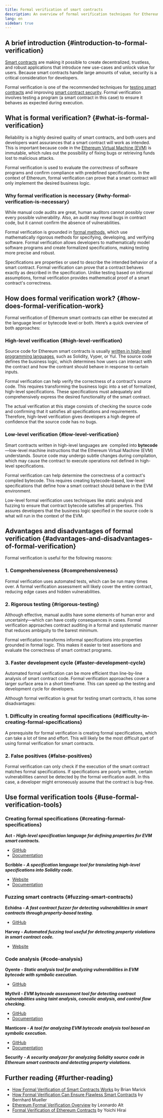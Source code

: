 ```yaml
---
title: Formal verification of smart contracts
description: An overview of formal verification techniques for Ethereum smart contracts 
lang: en
sidebar: true
---
```



## A brief introduction {#introduction-to-formal-verification}

[Smart contracts](/developers/docs/smart-contracts/) are making it possible to create decentralized, trustless, and robust applications that introduce new use-cases and unlock value for users. Because smart contracts handle large amounts of value, security is a critical consideration for developers.

Formal verification is one of the recommended techniques for [testing smart contracts](/developers/docs/smart-contracts/testing/) and improving [smart contract security](/developers/docs/smart-contracts/security/). Formal verification involves testing a program (a smart contract in this case) to ensure it behaves as expected during execution.

## What is formal verification? {#what-is-formal-verification}

Reliability is a highly desired quality of smart contracts, and both users and developers want assurances that a smart contract will work as intended. This is important because code in the [Ethereum Virtual Machine (EVM)](/developers/docs/evm/) is immutable, which rules out the possibility of fixing bugs or retrieving funds lost to malicious attacks.

Formal verification is used to evaluate the *correctness* of software programs and confirm compliance with predefined specifications. In the context of Ethereum, formal verification can prove that a smart contract will only implement the desired business logic.

### Why formal verification is necessary {#why-formal-verification-is-necessary}

While manual code audits are great, human auditors cannot possibly cover every possible vulnerability. Also, an audit may reveal bugs in contract code, but it cannot confirm the absence of vulnerabilities.

Formal verification is grounded in [formal methods](https://en.wikipedia.org/wiki/Formal_methods), which use mathematically rigorous methods for specifying, developing, and verifying software. Formal verification allows developers to mathematically model software programs and create formalized specifications, making testing more precise and robust.

Specifications are properties or used to describe the intended behavior of a smart contract. Formal verification can prove that a contract behaves exactly as described in the specification. Unlike testing based on informal assumptions, formal verification provides mathematical proof of a smart contract's correctness.

## How does formal verification work? {#how-does-formal-verification-work}

Formal verification of Ethereum smart contracts can either be executed at the language level or bytecode level or both. Here’s a quick overview of both approaches:

### High-level verification {#high-level-verification}

Source code for Ethereum smart contracts is usually [written in high-level programming languages](/developers/docs/smart-contracts/languages/), such as Solidity, Vyper, or Yul. The source code defines the business logic, which determines how users can interact with the contract and how the contrant should behave in response to certain inputs. 

Formal verification can help verify the correctness of a contract's source code. This requires transforming the business logic into a set of formalized, high-level specifications. These specifications must adequately and comprehensively express the desired functionality of the smart contract.

The actual verification at this stage consists of checking the source code and confirming that it satisfies all specifications and requirements. Therefore, high-level verification gives developers a high degree of confidence that the source code has no bugs.

### Low-level verification {#low-level-verification}

Smart contracts written in high-level languages are  compiled into **bytecode**—low-level machine instructions that the Ethereum Virtual Machine (EVM) understands. Source code may undergo subtle changes during compilation, which may cause the contract to execute operations not defined in high-level specifications.

Formal verification can help determine the correctness of a contract's compiled bytecode. This requires creating bytecode-based, low-level specifications that define how a smart contract should behave in the EVM environment.

Low-level formal verification uses techniques like static analysis and fuzzing to ensure that contract bytecode satisfies all properties. This assures developers that the business logic specified in the source code is what will run in the context of the EVM.

## Advantages and disadvantages of formal verification {#advantages-and-disadvantages-of-formal-verification}

Formal verification is useful for the following reasons:

### 1. Comprehensiveness {#comprehensiveness}

Formal verification uses automated tests, which can be run many times over. A formal verification assessment will likely cover the entire contract, reducing edge cases and hidden vulnerabilities.

### 2. Rigorous testing {#rigorous-testing}

Although effective, manual audits have some elements of human error and uncertainty—which can have costly consequences in cases. Formal verification approaches contract auditing in a formal and systematic manner that reduces ambiguity to the barest minimum.

Formal verification transforms informal specifications into properties grounded in formal logic. This makes it easier to test assertions and evaluate the correctness of smart contract programs.

### 3. Faster development cycle {#faster-development-cycle}

Automated formal verification can be more efficient than line-by-line analysis of smart contract code. Formal verification approaches cover a larger surface area in a short timeframe. This can speed up the testing and development cycle for developers.

Although formal verification is great for testing smart contracts, it has some disadvantages:

### 1. Difficulty in creating formal specifications {#difficulty-in-creating-formal-specifications}

A prerequisite for formal verification is creating formal specifications, which can take a lot of time and effort. This will likely be the most difficult part of using formal verification for smart contracts.

### 2. False positives {#false-positives}

Formal verification can only check if the execution of the smart contract matches formal specifications. If specifications are poorly written, certain vulnerabilities cannot be detected by the formal verification audit. In this case, a developer might erroneously assume that the contract is bug-free.

## Use formal verification tools {#use-formal-verification-tools}

### Creating formal specifications {#creating-formal-specifications}

**Act - *High-level specification language for defining properties for EVM smart contracts.***

- [GitHub](https://github.com/ethereum/act)
- [Documentation](https://ethereum.github.io/act/)

**Scribble -** ***A specification language tool for translating high-level specifications into Solidity code.***

- [Website](https://consensys.net/diligence/scribble/)
- [Documentation](https://docs.scribble.codes/language/introduction)

### Fuzzing smart contracts {#fuzzing-smart-contracts}

**Echidna - *A fast contract fuzzer for detecting vulnerabilities in smart contracts through property-based testing.***

- [GitHub](https://github.com/crytic/echidna/)

**Harvey - *Automated fuzzing tool useful for detecting property violations in smart contract code.***

- [Website](https://consensys.net/diligence/fuzzing/)

### Code analysis {#code-analysis}

**Oyente - *Static analysis tool for analyzing vulnerabilities in EVM bytecode with symbolic execution.***

- [GitHub](https://github.com/melonproject/oyente)

**Mythril - *EVM bytecode assessment tool for detecting contract vulnerabilities using taint analysis, concolic analysis, and control flow checking.***

- [GitHub](https://github.com/ConsenSys/mythril-classic)
- [Documentation](https://mythril-classic.readthedocs.io/en/master/about.html)

**Manticore *- A tool for analyzing EVM bytecode analysis tool based on symbolic execution.***

- [GitHub](https://github.com/trailofbits/manticore)
- [Documentation](https://github.com/trailofbits/manticore/wiki)

**Securify** ***- A security analyzer for analyzing Solidity source code in Ethereum smart contracts and detecting property violations.***

## Further reading {#further-reading}

- [How Formal Verification of Smart Contracts Works](https://runtimeverification.com/blog/how-formal-verification-of-smart-contracts-works/) by Brian Marick
- [How Formal Verification Can Ensure Flawless Smart Contracts](https://media.consensys.net/how-formal-verification-can-ensure-flawless-smart-contracts-cbda8ad99bd1) by Bernhard Mueller
- [Ethereum Formal Verification Overview](https://github.com/leonardoalt/ethereum_formal_verification_overview) by Leonardo Alt
- [Formal Verification of Ethereum Contracts](https://github.com/pirapira/Ethereum-Formal-Verification-Overview) by Yoichi Hirai
